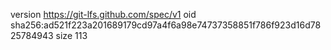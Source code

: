 version https://git-lfs.github.com/spec/v1
oid sha256:ad521f223a201689179cd97a4f6a98e74737358851f786f923d16d7825784943
size 113
